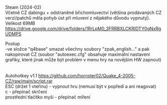 Steam (2024-02)
<br/>
Včetně CZ dabingu + odstraněné břichomluvectví (většina prodávaných CZ verzí/patchů měla pohyb úst při mluvení z nějakého důvodu vypnutý). Velikost 69MB
<br/>
https://drive.google.com/drive/folders/1RrLpM0_3FRRBXLCKRIDTY0gNxRgUDMPS

Postup
<br/>
-ve složce "q4base" smazat všechny soubory "zpak_english..." a pak nakopírovat CZ (soubor "autoexec.cfg" obsahuje maximální nastavení grafiky, které jinak může být problém v menu hry na novějším HW zapnout)
<br/>
<br/>
<br/>
Autohotkey v1.1 https://github.com/hornster02/Quake_4-2005-CZ/raw/main/script.rar
<br/>
ESC (držet 1 vteřinu) - vypnout hru (nemusí být v popředí a ani reagovat)
<br/>
c - přepínač skrčení
<br/>
prostřední tlačítko myši - přepínač míření
